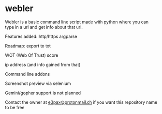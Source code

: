 # webler
Webler is a basic command line script made with python where you can type in a url and get info about that url.

Features added:
http/https
argparse

Roadmap:
export to txt

WOT (Web Of Trust) score

ip address (and info gained from that)

Command line addons

Screenshot preview via selenium

Gemini/gopher support is not planned

Contact the owner at e3pax@protonmail.ch if you want this repository name to be free
